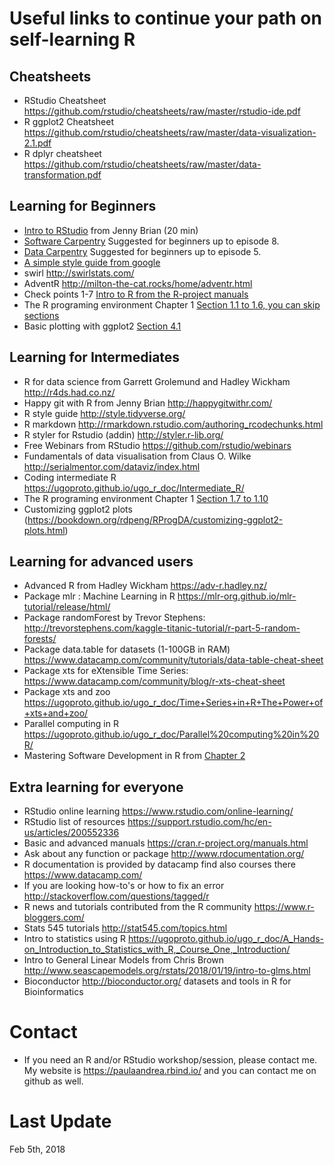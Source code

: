 # Useful links to continue your path on self-learning R

## Cheatsheets

* RStudio Cheatsheet https://github.com/rstudio/cheatsheets/raw/master/rstudio-ide.pdf
* R ggplot2 Cheatsheet https://github.com/rstudio/cheatsheets/raw/master/data-visualization-2.1.pdf
* R dplyr cheatsheet https://github.com/rstudio/cheatsheets/raw/master/data-transformation.pdf

## Learning for Beginners
* [Intro to RStudio](http://stat545.com/block002_hello-r-workspace-wd-project.html) from Jenny Brian (20 min)
* [Software Carpentry](http://swcarpentry.github.io/r-novice-gapminder/) Suggested for beginners up to episode 8. 
* [Data Carpentry](http://www.datacarpentry.org/R-ecology-lesson/) Suggested for beginners up to episode 5. 
* [A simple style guide from google](https://google.github.io/styleguide/Rguide.xml)
* swirl http://swirlstats.com/
* AdventR http://milton-the-cat.rocks/home/adventr.html  
* Check points 1-7 [Intro to R from the R-project manuals](https://cran.r-project.org/doc/manuals/r-release/R-intro.html)
* The R programing environment Chapter 1 [Section 1.1 to 1.6, you can skip sections](https://bookdown.org/rdpeng/RProgDA/the-r-programming-environment.html)
* Basic plotting with ggplot2 [Section 4.1](https://bookdown.org/rdpeng/RProgDA/basic-plotting-with-ggplot2.html)

## Learning for Intermediates
* R for data science from Garrett Grolemund and Hadley Wickham http://r4ds.had.co.nz/
* Happy git with R from Jenny Brian http://happygitwithr.com/
* R style guide http://style.tidyverse.org/
* R markdown http://rmarkdown.rstudio.com/authoring_rcodechunks.html
* R styler for Rstudio (addin) http://styler.r-lib.org/
* Free Webinars from RStudio https://github.com/rstudio/webinars
* Fundamentals of data visualisation from Claus O. Wilke http://serialmentor.com/dataviz/index.html
* Coding intermediate R https://ugoproto.github.io/ugo_r_doc/Intermediate_R/
* The R programing environment Chapter 1 [Section 1.7 to 1.10](https://bookdown.org/rdpeng/RProgDA/the-r-programming-environment.html)
* Customizing ggplot2 plots (https://bookdown.org/rdpeng/RProgDA/customizing-ggplot2-plots.html)

## Learning for advanced users
* Advanced R from Hadley Wickham https://adv-r.hadley.nz/
* Package mlr : Machine Learning in R https://mlr-org.github.io/mlr-tutorial/release/html/
* Package randomForest by Trevor Stephens: http://trevorstephens.com/kaggle-titanic-tutorial/r-part-5-random-forests/
* Package data.table for datasets (1-100GB in RAM) https://www.datacamp.com/community/tutorials/data-table-cheat-sheet
* Package xts for eXtensible Time Series: https://www.datacamp.com/community/blog/r-xts-cheat-sheet
* Package xts and zoo https://ugoproto.github.io/ugo_r_doc/Time+Series+in+R+The+Power+of+xts+and+zoo/
* Parallel computing in R https://ugoproto.github.io/ugo_r_doc/Parallel%20computing%20in%20R/
* Mastering Software Development in R from [Chapter 2](https://bookdown.org/rdpeng/RProgDA/advanced-r-programming.html)


## Extra learning for everyone
* RStudio online learning https://www.rstudio.com/online-learning/
* RStudio list of resources https://support.rstudio.com/hc/en-us/articles/200552336
* Basic and advanced manuals https://cran.r-project.org/manuals.html
* Ask about any function or package http://www.rdocumentation.org/
* R documentation is provided by datacamp find also courses there https://www.datacamp.com/
* If you are looking how-to's or how to fix an error http://stackoverflow.com/questions/tagged/r
* R news and tutorials contributed from the R community https://www.r-bloggers.com/
* Stats 545 tutorials http://stat545.com/topics.html
* Intro to statistics using R https://ugoproto.github.io/ugo_r_doc/A_Hands-on_Introduction_to_Statistics_with_R,_Course_One,_Introduction/
* Intro to General Linear Models from Chris Brown http://www.seascapemodels.org/rstats/2018/01/19/intro-to-glms.html
* Bioconductor http://bioconductor.org/ datasets and tools in R for Bioinformatics


# Contact
* If you need an R and/or RStudio workshop/session, please contact me. My website is https://paulaandrea.rbind.io/ and you can contact me on github as well.

# Last Update
Feb 5th, 2018
